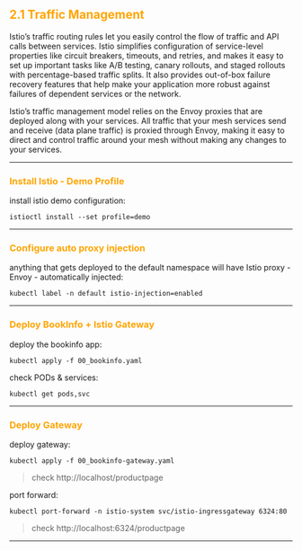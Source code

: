 ## <font color="orange"> 2.1 Traffic Management </font>
Istio’s traffic routing rules let you easily control the flow of traffic and API calls between services. Istio simplifies configuration of service-level properties like circuit breakers, timeouts, and retries, and makes it easy to set up important tasks like A/B testing, canary rollouts, and staged rollouts with percentage-based traffic splits. It also provides out-of-box failure recovery features that help make your application more robust against failures of dependent services or the network.

Istio’s traffic management model relies on the Envoy proxies that are deployed along with your services. All traffic that your mesh services send and receive (data plane traffic) is proxied through Envoy, making it easy to direct and control traffic around your mesh without making any changes to your services.

---
### <font color="orange"> Install Istio - Demo Profile </font>
install istio demo configuration:
```
istioctl install --set profile=demo
```
---

### <font color="orange"> Configure auto proxy injection </font>
anything that gets deployed to the default namespace will have Istio proxy - Envoy - automatically injected: 
```
kubectl label -n default istio-injection=enabled
```
---

### <font color="orange"> Deploy BookInfo + Istio Gateway </font>
deploy the bookinfo app:
```
kubectl apply -f 00_bookinfo.yaml
```
check PODs & services:
```
kubectl get pods,svc
```
---

### <font color="orange"> Deploy Gateway </font>
deploy gateway:
```
kubectl apply -f 00_bookinfo-gateway.yaml
```
> check http://localhost/productpage

port forward:  
```
kubectl port-forward -n istio-system svc/istio-ingressgateway 6324:80
```
> check http://localhost:6324/productpage
---